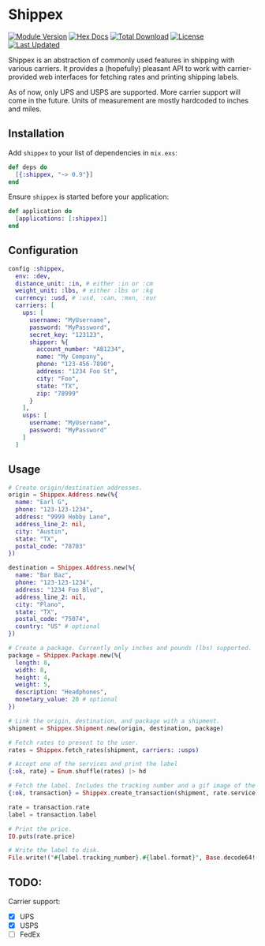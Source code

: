 # Shippex

[![Module Version](https://img.shields.io/hexpm/v/shippex.svg)](https://hex.pm/packages/shippex)
[![Hex Docs](https://img.shields.io/badge/hex-docs-lightgreen.svg)](https://hexdocs.pm/shippex/)
[![Total Download](https://img.shields.io/hexpm/dt/shippex.svg)](https://hex.pm/packages/shippex)
[![License](https://img.shields.io/hexpm/l/shippex.svg)](https://hex.pm/packages/shippex)
[![Last Updated](https://img.shields.io/github/last-commit/whitepaperclip/shippex.svg)](https://github.com/whitepaperclip/shippex/commits/master)

Shippex is an abstraction of commonly used features in shipping with various carriers. It provides a (hopefully) pleasant API to work with carrier-provided web interfaces for fetching rates and printing shipping labels.

As of now, only UPS and USPS are supported. More carrier support will come in the future. Units of measurement are mostly hardcoded to inches and miles.

## Installation

Add `shippex` to your list of dependencies in `mix.exs`:

```elixir
def deps do
  [{:shippex, "~> 0.9"}]
end
```

Ensure `shippex` is started before your application:

```elixir
def application do
  [applications: [:shippex]]
end
```

## Configuration

```elixir
config :shippex,
  env: :dev,
  distance_unit: :in, # either :in or :cm
  weight_unit: :lbs, # either :lbs or :kg
  currency: :usd, # :usd, :can, :mxn, :eur
  carriers: [
    ups: [
      username: "MyUsername",
      password: "MyPassword",
      secret_key: "123123",
      shipper: %{
        account_number: "AB1234",
        name: "My Company",
        phone: "123-456-7890",
        address: "1234 Foo St",
        city: "Foo",
        state: "TX",
        zip: "78999"
      }
    ],
    usps: [
      username: "MyUsername",
      password: "MyPassword"
    ]
  ]
```

## Usage

```elixir
# Create origin/destination addresses.
origin = Shippex.Address.new(%{
  name: "Earl G",
  phone: "123-123-1234",
  address: "9999 Hobby Lane",
  address_line_2: nil,
  city: "Austin",
  state: "TX",
  postal_code: "78703"
})

destination = Shippex.Address.new(%{
  name: "Bar Baz",
  phone: "123-123-1234",
  address: "1234 Foo Blvd",
  address_line_2: nil,
  city: "Plano",
  state: "TX",
  postal_code: "75074",
  country: "US" # optional
})

# Create a package. Currently only inches and pounds (lbs) supported.
package = Shippex.Package.new(%{
  length: 8,
  width: 8,
  height: 4,
  weight: 5,
  description: "Headphones",
  monetary_value: 20 # optional
})

# Link the origin, destination, and package with a shipment.
shipment = Shippex.Shipment.new(origin, destination, package)

# Fetch rates to present to the user.
rates = Shippex.fetch_rates(shipment, carriers: :usps)

# Accept one of the services and print the label
{:ok, rate} = Enum.shuffle(rates) |> hd

# Fetch the label. Includes the tracking number and a gif image of the label.
{:ok, transaction} = Shippex.create_transaction(shipment, rate.service)

rate = transaction.rate
label = transaction.label

# Print the price.
IO.puts(rate.price)

# Write the label to disk.
File.write!("#{label.tracking_number}.#{label.format}", Base.decode64!(label.image))
```

## TODO:

Carrier support:

- [x] UPS
- [x] USPS
- [ ] FedEx
